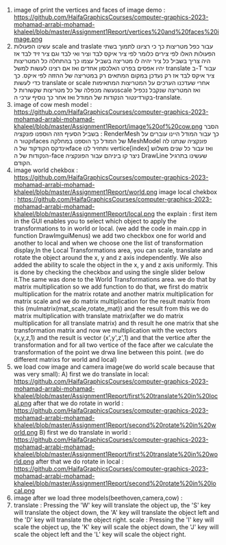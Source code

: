 1) image of print the vertices and faces of image demo : https://github.com/HaifaGraphicsCourses/computer-graphics-2023-mohamad-arrabi-mohamad-khaleel/blob/master/Assignment1Report/vertices%20and%20faces%20image.png
2) עשינו הפעולות scale and traslate עבור כפל מטריצות כך כי רציונו לתמוך בשתי הפעולות האלו לפי צירים כלומר לפי ציר איקס לבד וציר ואי לבד וגם ציר זיד לבד אז היה צריך בשביל כל ציר יהיה לו מטריצה בשביל עצמו כך בהתחלה כל המטריצות יהיו אפסים בפרט האלכסון אחדים ואז אם רצינו לעשות למשל translate ב-T עבור ציר איקס לבד אז רק נעדכן במקום המתאים רק במטריצה של ההזזה לפי איקס. כך כדי לעשות translate or scale אחרי שעדכנו הערכים על המטריצות המתאימות נעשה מכפלה של כל מטריצות שקשורות לscale ואז המטריצה שנקבל נכפיל בקורדינטור הנקודות של המודל ואז אחר כך נוסיף ערכי ה-translate.
3) image of cow mesh model : https://github.com/HaifaGraphicsCourses/computer-graphics-2023-mohamad-arrabi-mohamad-khaleel/blob/master/Assignment1Report/image%20of%20cow.png
הסבר : בשביל הסעיף הזה הוספנו פונקציה RenderMesh כך עבור המודל היינו עוברים על וקטור הfaces של המודל כך הוספנו במחלקה MeshModel פונקציה שנתנו לה אינדקס הקודקוד של הface ותחזיר לנו vertice[index] ואז עבור כל שנים משלוש הנקודות של ה-face ניצר קו ביניהם עבור הפונקציה DrawLine שעשינו בתרגיל הקודם.
4) image world chekbox : https://github.com/HaifaGraphicsCourses/computer-graphics-2023-mohamad-arrabi-mohamad-khaleel/blob/master/Assignment1Report/world.png
image local chekbox : https://github.com/HaifaGraphicsCourses/computer-graphics-2023-mohamad-arrabi-mohamad-khaleel/blob/master/Assignment1Report/local.png
the explain : first item in the GUI enables you to select which object to apply the transformations to in world or local. (we add the code in main.cpp in function DrawImguiMenus)
we add two checkbox one for world and another to local and when we choose one the list of transformation display,In the Local Transformations area, you can scale, translate and rotate the object around the x, y and z axis independently. We also added the ability to scale the object in the x, y and z axis uniformly. This is done by checking the checkbox and using the single slider below it.The same was done to the World Transformations area.
we do that by matrix multiplication so we add function to do that, we first do matrix multiplication for the matrix rotate and another matrix multiplication for matrix scale and we do matrix multiplication for the result matrix from this (mulmatrix(mat_scale,rotate_mat)) and the result from this we do matrix multiplication with translate matrix(after we do matrix multiplication for all translate matrix) and th result he one matrix that she transformation matrix and now we multiplication with the vectors (x,y,z,1) and the result is vector (x',y',z',1) and that the vertice after the transformation and for all two vertice of the face after we calculate the transformation of the point we drwa line between this point. (we do different matrixs for world and local) 
5) we load cow image and camera image(we do world scale because that was very small): A) first we do translate in local: https://github.com/HaifaGraphicsCourses/computer-graphics-2023-mohamad-arrabi-mohamad-khaleel/blob/master/Assignment1Report/first%20translate%20in%20local.png
after that we do rotate in world : https://github.com/HaifaGraphicsCourses/computer-graphics-2023-mohamad-arrabi-mohamad-khaleel/blob/master/Assignment1Report/second%20rotate%20in%20world.png
B) first we do translate in world : https://github.com/HaifaGraphicsCourses/computer-graphics-2023-mohamad-arrabi-mohamad-khaleel/blob/master/Assignment1Report/first%20translate%20in%20world.png
after that we do rotate in local : https://github.com/HaifaGraphicsCourses/computer-graphics-2023-mohamad-arrabi-mohamad-khaleel/blob/master/Assignment1Report/second%20rotate%20in%20local.png
6) image after we load three models(beethoven,camera,cow) : 
7) translate : Pressing the 'W' key will translate the object up, the 'S' key will translate the object down, the 'A' key will translate the object left and the 'D' key will translate the object right. 
scale : Pressing the 'I' key will scale the object up, the 'K' key will scale the object down, the 'J' key will scale the object left and the 'L' key will scale the object right. 

